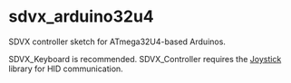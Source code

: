 # sdvx_arduino32u4
SDVX controller sketch for ATmega32U4-based Arduinos.

SDVX_Keyboard is recommended.
SDVX_Controller requires the [Joystick](https://www.arduino.cc/reference/en/libraries/joystick/) library for HID communication.
